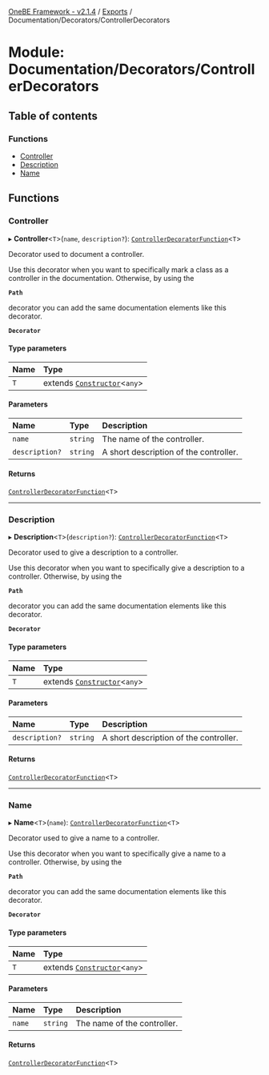 [OneBE Framework - v2.1.4](../README.md) / [Exports](../modules.md) / Documentation/Decorators/ControllerDecorators

# Module: Documentation/Decorators/ControllerDecorators

## Table of contents

### Functions

- [Controller](Documentation_Decorators_ControllerDecorators.md#controller)
- [Description](Documentation_Decorators_ControllerDecorators.md#description)
- [Name](Documentation_Decorators_ControllerDecorators.md#name)

## Functions

### Controller

▸ **Controller**<`T`\>(`name`, `description?`): [`ControllerDecoratorFunction`](Router_RouteTypes.md#controllerdecoratorfunction)<`T`\>

Decorator used to document a controller.

Use this decorator when you want to specifically mark a class as a controller
in the documentation. Otherwise, by using the

**`Path`**

decorator you can add
the same documentation elements like this decorator.

**`Decorator`**

#### Type parameters

| Name | Type |
| :------ | :------ |
| `T` | extends [`Constructor`](Documentation_MetadataTypes.md#constructor)<`any`\> |

#### Parameters

| Name | Type | Description |
| :------ | :------ | :------ |
| `name` | `string` | The name of the controller. |
| `description?` | `string` | A short description of the controller. |

#### Returns

[`ControllerDecoratorFunction`](Router_RouteTypes.md#controllerdecoratorfunction)<`T`\>

___

### Description

▸ **Description**<`T`\>(`description?`): [`ControllerDecoratorFunction`](Router_RouteTypes.md#controllerdecoratorfunction)<`T`\>

Decorator used to give a description to a controller.

Use this decorator when you want to specifically give a description to a controller.
Otherwise, by using the

**`Path`**

decorator you can add the same documentation
elements like this decorator.

**`Decorator`**

#### Type parameters

| Name | Type |
| :------ | :------ |
| `T` | extends [`Constructor`](Documentation_MetadataTypes.md#constructor)<`any`\> |

#### Parameters

| Name | Type | Description |
| :------ | :------ | :------ |
| `description?` | `string` | A short description of the controller. |

#### Returns

[`ControllerDecoratorFunction`](Router_RouteTypes.md#controllerdecoratorfunction)<`T`\>

___

### Name

▸ **Name**<`T`\>(`name`): [`ControllerDecoratorFunction`](Router_RouteTypes.md#controllerdecoratorfunction)<`T`\>

Decorator used to give a name to a controller.

Use this decorator when you want to specifically give a name to a controller.
Otherwise, by using the

**`Path`**

decorator you can add the same documentation
elements like this decorator.

**`Decorator`**

#### Type parameters

| Name | Type |
| :------ | :------ |
| `T` | extends [`Constructor`](Documentation_MetadataTypes.md#constructor)<`any`\> |

#### Parameters

| Name | Type | Description |
| :------ | :------ | :------ |
| `name` | `string` | The name of the controller. |

#### Returns

[`ControllerDecoratorFunction`](Router_RouteTypes.md#controllerdecoratorfunction)<`T`\>
